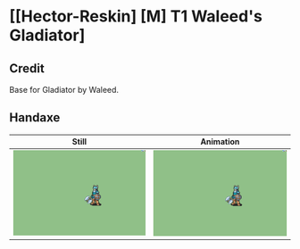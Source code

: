 # [\[Hector-Reskin\] \[M\] T1 Waleed's Gladiator]

## Credit

Base for Gladiator by Waleed.
	
## Handaxe

| Still | Animation |
| :---: | :-------: |
| ![Handaxe still](./Handaxe_000.png) | ![Handaxe animation](./Handaxe.gif) |
